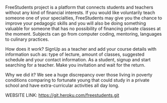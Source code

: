 FreeStudents project is a platform that connects students and teachers without any kind of financial interests. 
If you would like voluntarily  teach someone one of your specialties, FreeStudents may give you the chance to improve your pedagogic skills and you will 
also be doing something valuable for someone that has no  possibility of financing private classes at the moment. 
Subjects can go from computer coding, mentoring, languages to culinary practices.

How does it work? 
SignUp as a teacher and add your course details with information such as: type of lecture, amount of classes, suggested schedule and your contact information.
As a student, signup and start searching for a teacher. Make you invitation and wait for the return.

Why we did it?
We see a huge discrepancy over those living in poverty conditions comparing to fortunate young 
that could study in a private school and have extra-curricular activities all day long.

WEBSITE LINK: https://git.heroku.com/freestudents.git
